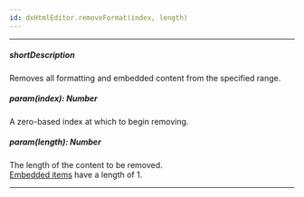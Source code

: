 ```yaml
---
id: dxHtmlEditor.removeFormat(index, length)
---
```

---
##### shortDescription
Removes all formatting and embedded content from the specified range.

##### param(index): Number
A zero-based index at which to begin removing.

##### param(length): Number
The length of the content to be removed.        
[Embedded items](/concepts/05%20UI%20Components/HtmlEditor/10%20Formats/00%20Formats.md '/Documentation/Guide/UI_Components/HtmlEditor/Formats/') have a length of 1.

---
